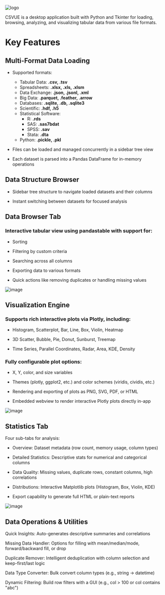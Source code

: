![logo](https://github.com/user-attachments/assets/73a6a479-da06-4fe9-be14-0aadfd91a331)

CSVUE is a desktop application built with Python and Tkinter for loading, browsing, analyzing, and visualizing tabular data from various file formats.

# Key Features

## Multi-Format Data Loading
- Supported formats:
  - Tabular Data: **.csv, .tsv**
  - Spreadsheets: **.xlsx, .xls, .xlsm**
  - Data Exchange: **.json, .jsonl, .xml**
  - Big Data: **.parquet, .feather, .arrow**
  - Databases: **.sqlite, .db, .sqlite3**
  - Scientific: **.hdf, .h5**
  - Statistical Software:
    - R: **.rds**
    - SAS: **.sas7bdat**
    - SPSS: **.sav**
    - Stata: **.dta**
  - Python: **.pickle, .pkl**

- Files can be loaded and managed concurrently in a sidebar tree view

- Each dataset is parsed into a Pandas DataFrame for in-memory operations

## Data Structure Browser
- Sidebar tree structure to navigate loaded datasets and their columns

- Instant switching between datasets for focused analysis

## Data Browser Tab
### Interactive tabular view using pandastable with support for:

- Sorting

- Filtering by custom criteria

- Searching across all columns

- Exporting data to various formats

- Quick actions like removing duplicates or handling missing values

![image](https://github.com/user-attachments/assets/522dd4a1-856e-4cc8-9a94-fe688647096d)

## Visualization Engine
### Supports rich interactive plots via Plotly, including:

- Histogram, Scatterplot, Bar, Line, Box, Violin, Heatmap

- 3D Scatter, Bubble, Pie, Donut, Sunburst, Treemap

- Time Series, Parallel Coordinates, Radar, Area, KDE, Density

### Fully configurable plot options:

- X, Y, color, and size variables

- Themes (plotly, ggplot2, etc.) and color schemes (viridis, cividis, etc.)

- Rendering and exporting of plots as PNG, SVG, PDF, or HTML

- Embedded webview to render interactive Plotly plots directly in-app

![image](https://github.com/user-attachments/assets/2155bbed-d818-4f95-94af-c33639c1645b)

## Statistics Tab
Four sub-tabs for analysis:

- Overview: Dataset metadata (row count, memory usage, column types)

- Detailed Statistics: Descriptive stats for numerical and categorical columns

- Data Quality: Missing values, duplicate rows, constant columns, high correlations

- Distributions: Interactive Matplotlib plots (Histogram, Box, Violin, KDE)

- Export capability to generate full HTML or plain-text reports

![image](https://github.com/user-attachments/assets/1ef3b9f5-227a-4a27-a965-884e9472e6f7)

## Data Operations & Utilities
Quick Insights: Auto-generates descriptive summaries and correlations

Missing Data Handler: Options for filling with mean/median/mode, forward/backward fill, or drop

Duplicate Remover: Intelligent deduplication with column selection and keep-first/last logic

Data Type Converter: Bulk convert column types (e.g., string → datetime)

Dynamic Filtering: Build row filters with a GUI (e.g., col > 100 or col contains "abc")



